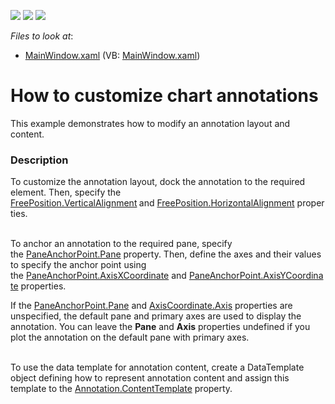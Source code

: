 <!-- default badges list -->
![](https://img.shields.io/endpoint?url=https://codecentral.devexpress.com/api/v1/VersionRange/128569619/16.1.4%2B)
[![](https://img.shields.io/badge/Open_in_DevExpress_Support_Center-FF7200?style=flat-square&logo=DevExpress&logoColor=white)](https://supportcenter.devexpress.com/ticket/details/T376991)
[![](https://img.shields.io/badge/📖_How_to_use_DevExpress_Examples-e9f6fc?style=flat-square)](https://docs.devexpress.com/GeneralInformation/403183)
<!-- default badges end -->
<!-- default file list -->
*Files to look at*:

* [MainWindow.xaml](./CS/MarsTemperature/MainWindow.xaml) (VB: [MainWindow.xaml](./VB/MarsTemperature/MainWindow.xaml))
<!-- default file list end -->
# How to customize chart annotations


<p>This example demonstrates how to modify an annotation layout and content.</p>


<h3>Description</h3>

<p>To customize the annotation layout,&nbsp;dock&nbsp;the annotation to the required element. Then, specify the <a href="https://documentation.devexpress.com/#WPF/DevExpressXpfChartsFreePosition_VerticalAlignmenttopic">FreePosition.VerticalAlignment</a><strong>&nbsp;</strong>and&nbsp;<a href="https://documentation.devexpress.com/#WPF/DevExpressXpfChartsFreePosition_HorizontalAlignmenttopic">FreePosition.HorizontalAlignment</a>&nbsp;properties.&nbsp;
  
<br>To anchor an annotation to the required pane, specify the&nbsp;<a href="https://documentation.devexpress.com/#WPF/DevExpressXpfChartsPaneAnchorPoint_Panetopic">PaneAnchorPoint.Pane</a>&nbsp;property. Then, define the axes and their values to specify the anchor point using the&nbsp;<a href="https://documentation.devexpress.com/#WPF/DevExpressXpfChartsPaneAnchorPoint_AxisXCoordinatetopic">PaneAnchorPoint.AxisXCoordinate</a>&nbsp;and&nbsp;<a href="https://documentation.devexpress.com/#WPF/DevExpressXpfChartsPaneAnchorPoint_AxisYCoordinatetopic">PaneAnchorPoint.AxisYCoordinate</a>&nbsp;properties.

If the [PaneAnchorPoint.Pane](https://docs.devexpress.com/WPF/DevExpress.Xpf.Charts.PaneAnchorPoint.Pane) and [AxisCoordinate.Axis](https://docs.devexpress.com/WPF/DevExpress.Xpf.Charts.AxisCoordinate.Axis) properties are unspecified, the default pane and primary axes are used to display the annotation. You can leave the **Pane** and **Axis** properties undefined if you plot the annotation on the default pane with primary axes.

<br>To use the data template for annotation&nbsp;content,&nbsp;create&nbsp;a&nbsp;DataTemplate object defining how to represent&nbsp;annotation&nbsp;content and assign this template to&nbsp;the&nbsp;<a href="https://documentation.devexpress.com/#WPF/DevExpressXpfChartsAnnotation_ContentTemplatetopic">Annotation.ContentTemplate</a>&nbsp;property.&nbsp;</p>

<br/>


